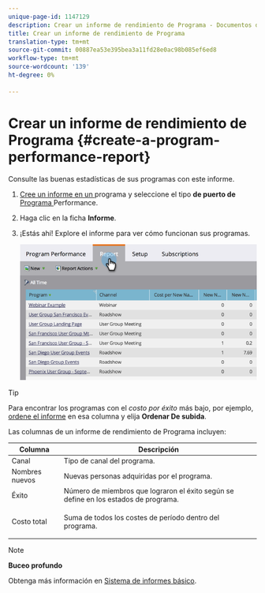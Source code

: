 ```yaml
---
unique-page-id: 1147129
description: Crear un informe de rendimiento de Programa - Documentos de marketing - Documentación del producto
title: Crear un informe de rendimiento de Programa
translation-type: tm+mt
source-git-commit: 00887ea53e395bea3a11fd28e0ac98b085ef6ed8
workflow-type: tm+mt
source-wordcount: '139'
ht-degree: 0%

---
```



# Crear un informe de rendimiento de Programa {#create-a-program-performance-report}

Consulte las buenas estadísticas de sus programas con este informe.

1. [Cree un informe en un ](../../../../product-docs/reporting/basic-reporting/creating-reports/create-a-report-in-a-program.md) programa y seleccione el tipo **de puerto de** [Programa ](../../../../product-docs/reporting/basic-reporting/report-types/report-type-overview.md)Performance.
1. Haga clic en la ficha **Informe**.
1. ¡Estás ahí! Explore el informe para ver cómo funcionan sus programas.

   ![](assets/image2014-9-18-17-3a23-3a2.png)

>[!TIP]
>
>Para encontrar los programas con el *costo por éxito* más bajo, por ejemplo, [ordene el informe](../../../../product-docs/reporting/basic-reporting/editing-reports/sort-report-on-columns.md) en esa columna y elija **Ordenar De subida**.

Las columnas de un informe de rendimiento de Programa incluyen:

<table> 
 <thead> 
  <tr> 
   <th>Columna</th> 
   <th>Descripción</th> 
  </tr> 
 </thead> 
 <tbody> 
  <tr> 
   <td>Canal</td> 
   <td>Tipo de canal del programa.</td> 
  </tr> 
  <tr> 
   <td>Nombres nuevos</td> 
   <td>Nuevas personas adquiridas por el programa.</td> 
  </tr> 
  <tr> 
   <td>Éxito</td> 
   <td>Número de miembros que lograron el éxito según se define en los estados de programa. </td> 
  </tr> 
  <tr> 
   <td>Costo total</td> 
   <td><p>Suma de todos los costes de período dentro del programa.</p></td> 
  </tr> 
 </tbody> 
</table>

>[!NOTE]
>
>**Buceo profundo**
>
>Obtenga más información en [Sistema de informes básico](http://docs.marketo.com/display/docs/basic+reporting).

